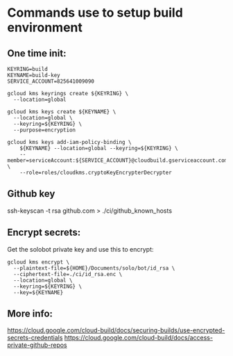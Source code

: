 # Commands use to setup build environment

## One time init:

```
KEYRING=build
KEYNAME=build-key
SERVICE_ACCOUNT=825641009090

gcloud kms keyrings create ${KEYRING} \
  --location=global

gcloud kms keys create ${KEYNAME} \
  --location=global \
  --keyring=${KEYRING} \
  --purpose=encryption

gcloud kms keys add-iam-policy-binding \
    ${KEYNAME} --location=global --keyring=${KEYRING} \
    --member=serviceAccount:${SERVICE_ACCOUNT}@cloudbuild.gserviceaccount.com \
    --role=roles/cloudkms.cryptoKeyEncrypterDecrypter
```

## Github key

ssh-keyscan -t rsa github.com > ./ci/github_known_hosts

## Encrypt secrets:
Get the solobot private key and use this to encrypt:

```
gcloud kms encrypt \
  --plaintext-file=${HOME}/Documents/solo/bot/id_rsa \
  --ciphertext-file=./ci/id_rsa.enc \
  --location=global \
  --keyring=${KEYRING} \
  --key=${KEYNAME}
```

## More info:
https://cloud.google.com/cloud-build/docs/securing-builds/use-encrypted-secrets-credentials
https://cloud.google.com/cloud-build/docs/access-private-github-repos